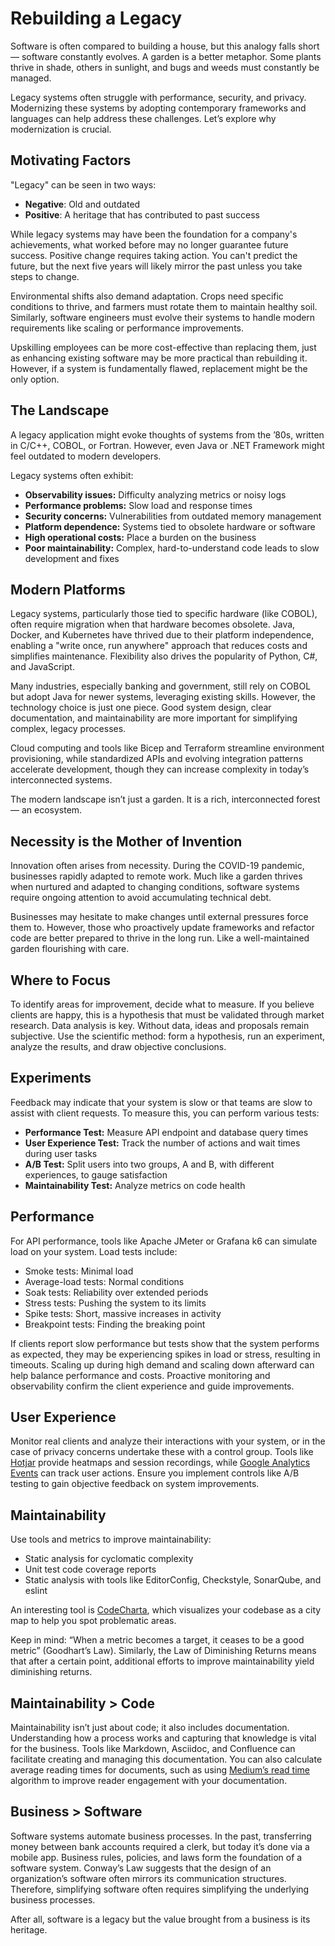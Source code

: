 # Rebuilding a Legacy

Software is often compared to building a house, but this analogy falls short — software constantly evolves.
A garden is a better metaphor.
Some plants thrive in shade, others in sunlight, and bugs and weeds must constantly be managed.

Legacy systems often struggle with performance, security, and privacy.
Modernizing these systems by adopting contemporary frameworks and languages can help address these challenges.
Let’s explore why modernization is crucial.

## Motivating Factors

"Legacy" can be seen in two ways:
- **Negative**: Old and outdated
- **Positive**: A heritage that has contributed to past success

While legacy systems may have been the foundation for a company's achievements, what worked before may no longer guarantee future success.
Positive change requires taking action.
You can't predict the future, but the next five years will likely mirror the past unless you take steps to change.

Environmental shifts also demand adaptation.
Crops need specific conditions to thrive, and farmers must rotate them to maintain healthy soil.
Similarly, software engineers must evolve their systems to handle modern requirements like scaling or performance improvements.

Upskilling employees can be more cost-effective than replacing them, just as enhancing existing software may be more practical than rebuilding it.
However, if a system is fundamentally flawed, replacement might be the only option.

## The Landscape

A legacy application might evoke thoughts of systems from the ’80s, written in C/C++, COBOL, or Fortran.
However, even Java or .NET Framework might feel outdated to modern developers.

Legacy systems often exhibit:

- **Observability issues:** Difficulty analyzing metrics or noisy logs
- **Performance problems:** Slow load and response times
- **Security concerns:** Vulnerabilities from outdated memory management
- **Platform dependence:** Systems tied to obsolete hardware or software
- **High operational costs:** Place a burden on the business
- **Poor maintainability:** Complex, hard-to-understand code leads to slow development and fixes

## Modern Platforms

Legacy systems, particularly those tied to specific hardware (like COBOL), often require migration when that hardware becomes obsolete.
Java, Docker, and Kubernetes have thrived due to their platform independence, enabling a "write once, run anywhere" approach that reduces costs and simplifies maintenance.
Flexibility also drives the popularity of Python, C#, and JavaScript.

Many industries, especially banking and government, still rely on COBOL but adopt Java for newer systems, leveraging existing skills.
However, the technology choice is just one piece.
Good system design, clear documentation, and maintainability are more important for simplifying complex, legacy processes.

Cloud computing and tools like Bicep and Terraform streamline environment provisioning, while standardized APIs and evolving integration patterns accelerate development, though they can increase complexity in today’s interconnected systems.

The modern landscape isn’t just a garden.
It is a rich, interconnected forest — an ecosystem.

## Necessity is the Mother of Invention

Innovation often arises from necessity.
During the COVID-19 pandemic, businesses rapidly adapted to remote work.
Much like a garden thrives when nurtured and adapted to changing conditions, software systems require ongoing attention to avoid accumulating technical debt.

Businesses may hesitate to make changes until external pressures force them to.
However, those who proactively update frameworks and refactor code are better prepared to thrive in the long run.
Like a well-maintained garden flourishing with care.

## Where to Focus

To identify areas for improvement, decide what to measure. If you believe clients are happy, this is a hypothesis that must be validated through market research.
Data analysis is key.
Without data, ideas and proposals remain subjective.
Use the scientific method: form a hypothesis, run an experiment, analyze the results, and draw objective conclusions.

## Experiments

Feedback may indicate that your system is slow or that teams are slow to assist with client requests.
To measure this, you can perform various tests:

- **Performance Test:** Measure API endpoint and database query times
- **User Experience Test:** Track the number of actions and wait times during user tasks
- **A/B Test:** Split users into two groups, A and B, with different experiences, to gauge satisfaction
- **Maintainability Test:** Analyze metrics on code health

## Performance

For API performance, tools like Apache JMeter or Grafana k6 can simulate load on your system. Load tests include:

- Smoke tests: Minimal load
- Average-load tests: Normal conditions
- Soak tests: Reliability over extended periods
- Stress tests: Pushing the system to its limits
- Spike tests: Short, massive increases in activity
- Breakpoint tests: Finding the breaking point

If clients report slow performance but tests show that the system performs as expected, they may be experiencing spikes in load or stress, resulting in timeouts.
Scaling up during high demand and scaling down afterward can help balance performance and costs.
Proactive monitoring and observability confirm the client experience and guide improvements.

## User Experience

Monitor real clients and analyze their interactions with your system, or in the case of privacy concerns undertake these with a control group.
Tools like [Hotjar](https://www.hotjar.com/product/heatmaps/) provide heatmaps and session recordings, while [Google Analytics Events](https://developers.google.com/analytics/devguides/collection/ga4/events) can track user actions.
Ensure you implement controls like A/B testing to gain objective feedback on system improvements.

## Maintainability

Use tools and metrics to improve maintainability:

- Static analysis for cyclomatic complexity
- Unit test code coverage reports
- Static analysis with tools like EditorConfig, Checkstyle, SonarQube, and eslint

An interesting tool is [CodeCharta](https://codecharta.com/docs/analysis/metrics), which visualizes your codebase as a city map to help you spot problematic areas.

Keep in mind: “When a metric becomes a target, it ceases to be a good metric” (Goodhart’s Law).
Similarly, the Law of Diminishing Returns means that after a certain point, additional efforts to improve maintainability yield diminishing returns.

## Maintainability > Code

Maintainability isn’t just about code; it also includes documentation.
Understanding how a process works and capturing that knowledge is vital for the business.
Tools like Markdown, Asciidoc, and Confluence can facilitate creating and managing this documentation.
You can also calculate average reading times for documents, such as using [Medium’s read time](https://help.medium.com/hc/en-us/articles/214991667-Read-time) algorithm to improve reader engagement with your documentation.

## Business > Software

Software systems automate business processes.
In the past, transferring money between bank accounts required a clerk, but today it’s done via a mobile app.
Business rules, policies, and laws form the foundation of a software system.
Conway’s Law suggests that the design of an organization’s software often mirrors its communication structures.
Therefore, simplifying software often requires simplifying the underlying business processes.

After all, software is a legacy but the value brought from a business is its heritage.
